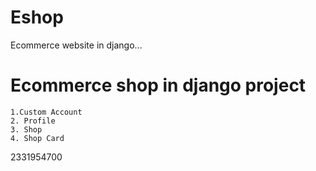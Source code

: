 # Eshop
Ecommerce website in django...

# Ecommerce shop in django project
    1.Custom Account
    2. Profile
    3. Shop
    4. Shop Card
2331954700
